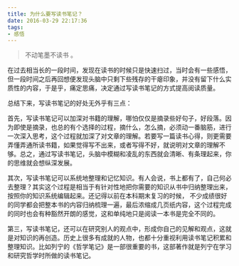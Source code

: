 ```yaml
---
title: 为什么要写读书笔记？
date: 2016-03-29 22:17:36
tags: 
- 感悟
---
```

>不动笔墨不读书 。

在过去相当长的一段时间，发现在读书的时候只是快速扫过，当时会有一些感悟，但一段时间之后再回想便发现头脑中只剩下些残存的干瘪印象，并没有留下什么实质性的内容，于是乎，痛定思痛，决定通过写读书笔记的方式提高阅读质量。

总结下来，写读书笔记的好处无外乎有三点：

首先，写读书笔记可以加深对书籍的理解，哪怕仅仅是摘录些好句子，好段落。因为即使是摘录，也总的有个选择的过程，摘什么，怎么摘，必须动一番脑筋，进行一次深入思考，这个过程就加深了对文章的理解。若要写一篇读书心得，则更需要弄懂弄通所读书籍，如果觉得写不出来，或者写得不好，就说明对文章的理解不够。总之，通过写读书笔记，头脑中模糊和凌乱的东西就会清晰、有条理起来，你的思维就会想纵深发展。

其次，写读书笔记可以系统地整理和记忆知识。有人会说，书上都有了，自己何必去整理？其实这个过程是相当于有针对性地把你需要的知识从书中归纳整理出来，按照你的知识系统编辑起来。还记得以前在本科期末复习的时候， 不少成绩很好的同学都会把整本书的内容归纳梳理一遍，最后浓缩成几页纸内容，这个过程完成的同时也会有种豁然开朗的感觉，这和单纯地只是阅读一本书是完全不同的。

第三，写读书笔记，还可以在研究别人的观点中，形成你自己的见解和观点，这就是对知识的再创造。历史上很多有成就的人物，也都十分重视利用读书笔记积累和整理知识。比如列宁的《哲学笔记》是一部很重要的书，这部著作就是列宁在学习和研究哲学时所做的读书笔记。
